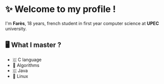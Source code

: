 <h1><strong>✨ Welcome to my profile !</strong></h1>

I'm **Farès**, 18 years, french student in first year computer science at **UPEC** university.


<h2>🖥 What I master ? </h2>

<ul> 
  <li>🇨 C language</li>
  <li>🧩 Algorithms</li>
  <li>🇨 Java</li>
  <li>🐧 Linux</li>
</ul>


<!---
Farescm/Farescm is a ✨ special ✨ repository because its `README.md` (this file) appears on your GitHub profile.
You can click the Preview link to take a look at your changes.
--->
